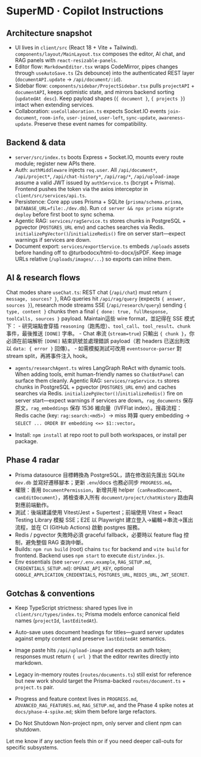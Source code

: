 # SuperMD · Copilot Instructions

## Architecture snapshot
- UI lives in `client/src` (React 18 + Vite + Tailwind). `components/layout/MainLayout.tsx` composes the editor, AI chat, and RAG panels with `react-resizable-panels`.
- Editor flow: `MarkdownEditor.tsx` wraps CodeMirror, pipes changes through `useAutoSave.ts` (2s debounce) into the authenticated REST layer (`documentAPI.update` → `/api/document/:id`).
- Sidebar flow: `components/sidebar/ProjectSidebar.tsx` pulls `projectAPI` + `documentAPI`, keeps optimistic state, and mirrors backend sorting (`updatedAt desc`). Keep payload shapes (`{ document }`, `{ projects }`) intact when extending services.
- Collaboration: `useCollaboration.ts` expects Socket.IO events `join-document`, `room-info`, `user-joined`, `user-left`, `sync-update`, `awareness-update`. Preserve these event names for compatibility.

## Backend & data
- `server/src/index.ts` boots Express + Socket.IO, mounts every route module; register new APIs there.
- Auth: `authMiddleware` injects `req.user`. All `/api/document*`, `/api/project*`, `/api/chat-history*`, `/api/rag/*`, `/api/upload-image` assume a valid JWT issued by `authService.ts` (bcrypt + Prisma). Frontend pushes the token via the axios interceptor in `client/src/services/api.ts`.
- Persistence: Core app uses Prisma + SQLite (`prisma/schema.prisma`, `DATABASE_URL=file:./dev.db`). Run `cd server && npx prisma migrate deploy` before first boot to sync schema.
- Agentic RAG: `services/ragService.ts` stores chunks in PostgreSQL + pgvector (`POSTGRES_URL` env) and caches searches via Redis. `initializePgVector()`/`initializeRedis()` fire on server start—expect warnings if services are down.
- Document export: `services/exportService.ts` embeds `/uploads` assets before handing off to @turbodocx/html-to-docx/jsPDF. Keep image URLs relative (`/uploads/images/...`) so exports can inline them.

## AI & research flows
 Chat modes share `useChat.ts`: REST chat (`/api/chat`) must return `{ message, sources? }`, RAG queries hit `/api/rag/query` (expects `{ answer, sources }`), research mode streams SSE (`/api/research/query`) sending `{ type, content }` chunks then a final `{ done: true, fullResponse, toolCalls, sources }` payload. Maintain這些 wire format，並記得在 SSE 模式下：
	 - 研究端點會穿插 `reasoning`（跑馬燈）、`tool_call`、`tool_result`、`chunk` 事件，最後推送 `[DONE]` 字串。
	 - Chat 串流 (`stream=true`) 只輸出 `{ chunk }`，你必須在前端解析 `[DONE]` 結束訊號並處理錯誤 payload（若 headers 已送出則改以 `data: { error }` 回傳）。
	 - 如需模擬測試可改用 `eventsource-parser` 對 stream split，再將事件注入 hook。
- `agents/researchAgent.ts` wires LangGraph ReAct with dynamic tools. When adding tools, emit human-friendly names so `ChatBotPanel` can surface them cleanly.
 Agentic RAG: `services/ragService.ts` stores chunks in PostgreSQL + pgvector (`POSTGRES_URL` env) and caches searches via Redis. `initializePgVector()`/`initializeRedis()` fire on server start—expect warnings if services are down。`rag_documents` 保存原文，`rag_embeddings` 保存 1536 維向量（IVFFlat index）。搜尋流程：Redis cache (key: `rag:search:<md5>`）→ miss 時算 query embedding → `SELECT ... ORDER BY embedding <=> $1::vector`。

- Install: `npm install` at repo root to pull both workspaces, or install per package.

## Phase 4 radar
- Prisma datasource 目標轉換為 PostgreSQL，請在修改前先匯出 SQLite `dev.db` 並寫好遷移腳本；更新 `.env`/docs 也務必同步 `PROGRESS.md`。
- 權限：善用 `DocumentPermission`，新增共用 helper（`canReadDocument`、`canEditDocument`），將檢查串入所有 `document/project/chatHistory` 路由與對應前端動作。
- 測試：後端建議使用 Vitest/Jest + Supertest；前端使用 Vitest + React Testing Library 模擬 SSE；E2E 以 Playwright 建立登入→編輯→串流→匯出流程，並在 CI (GitHub Actions) 啟動 postgres 服務。
- Redis / pgvector 失敗時必須 graceful fallback，必要時以 feature flag 控制，避免整個 RAG 查詢中斷。
- Builds: `npm run build` (root) chains `tsc` for backend and `vite build` for frontend. Backend uses `npm start` to execute `dist/index.js`.
- Env essentials (see `server/.env.example`, `RAG_SETUP.md`, `CREDENTIALS_SETUP.md`): `OPENAI_API_KEY`, optional `GOOGLE_APPLICATION_CREDENTIALS`, `POSTGRES_URL`, `REDIS_URL`, `JWT_SECRET`.

## Gotchas & conventions
- Keep TypeScript strictness: shared types live in `client/src/types/index.ts`; Prisma models enforce canonical field names (`projectId`, `lastEditedAt`).
- Auto-save uses document headings for titles—guard server updates against empty content and preserve `lastEditedAt` semantics.
- Image paste hits `/api/upload-image` and expects an auth token; responses must return `{ url }` that the editor rewrites directly into markdown.
- Legacy in-memory routes (`routes/documents.ts`) still exist for reference but new work should target the Prisma-backed `routes/document.ts` + `project.ts` pair.
- Progress and feature context lives in `PROGRESS.md`, `ADVANCED_RAG_FEATURES.md`, `RAG_SETUP.md`, and the Phase 4 spike notes at `docs/phase-4-spike.md`; skim them before large refactors.

- Do Not Shutdown Non-project npm, only server and client npm can shutdown.

Let me know if any section feels thin or if you need deeper call-outs for specific subsystems.
